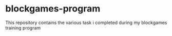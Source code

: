 # blockgames-program
This repository contains the various task i completed during my blockgames training program
